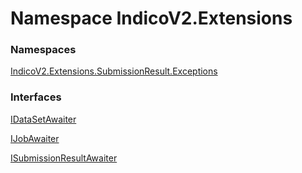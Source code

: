 # <a id="IndicoV2_Extensions"></a> Namespace IndicoV2.Extensions

### Namespaces

 [IndicoV2.Extensions.SubmissionResult.Exceptions](IndicoV2.Extensions.SubmissionResult.Exceptions.md)

### Interfaces

 [IDataSetAwaiter](IndicoV2.Extensions.DataSets.IDataSetAwaiter.md)

 [IJobAwaiter](IndicoV2.Extensions.Jobs.IJobAwaiter.md)

 [ISubmissionResultAwaiter](IndicoV2.Extensions.SubmissionResult.ISubmissionResultAwaiter.md)
